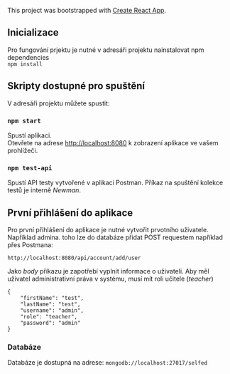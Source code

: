 This project was bootstrapped with [Create React App](https://github.com/facebook/create-react-app).
## Inicializace
Pro fungování prjektu je nutné v adresáři projektu nainstalovat npm dependencies <br />
`npm install`


## Skripty dostupné pro spuštění

V adresáři projektu můžete spustit:

### `npm start`

Spustí aplikaci.<br />
Otevřete na adrese [http://localhost:8080](http://localhost:8080) k zobrazení aplikace ve vašem prohlížeči.

### `npm test-api`

Spustí API testy vytvořené v aplikaci Postman. Příkaz na spuštění kolekce testů je interně *Newman*. 


## První přihlášení do aplikace
Pro první přihlášení do aplikace je nutné vytvořit prvotního uživatele. Například admina.
toho lze do databáze přidat POST requestem například přes Postmana: 
```
http://localhost:8080/api/account/add/user
```
Jako *body* příkazu je zapotřebí vyplnit informace o uživateli. Aby měl uživatel administrativní práva v systému, musí mít roli učitele (*teacher*)
```
{
    "firstName": "test",
    "lastName": "test",
    "username": "admin",
    "role": "teacher",
    "password": "admin"
}
```
### Databáze
Databáze je dostupná na adrese: 
`mongodb://localhost:27017/selfed`
